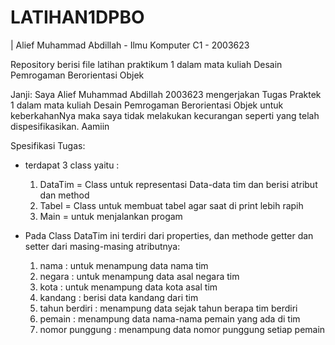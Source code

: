 # LATIHAN1DPBO
| Alief Muhammad Abdillah - Ilmu Komputer C1 - 2003623

Repository berisi file latihan praktikum 1 dalam mata kuliah Desain Pemrogaman Berorientasi Objek

Janji:
Saya Alief Muhammad Abdillah 2003623 mengerjakan Tugas Praktek 1 dalam mata kuliah Desain Pemrogaman Berorientasi Objek untuk keberkahanNya maka saya tidak melakukan kecurangan
seperti yang telah dispesifikasikan. Aamiin

Spesifikasi Tugas:
- terdapat 3 class yaitu :
  1. DataTim = Class untuk representasi Data-data tim dan berisi atribut dan method
  2. Tabel = Class untuk membuat tabel agar saat di print lebih rapih
  3. Main = untuk menjalankan progam
  
- Pada Class DataTim ini terdiri dari properties, dan methode getter dan setter dari masing-masing atributnya:
  1. nama : untuk menampung data nama tim
  2. negara : untuk menampung data asal negara tim
  3. kota : untuk menampung data kota asal tim
  4. kandang : berisi data kandang dari tim
  5. tahun berdiri : menampung data sejak tahun berapa tim berdiri
  6. pemain : menampung data nama-nama pemain yang ada di tim
  7. nomor punggung : menampung data nomor punggung setiap pemain


